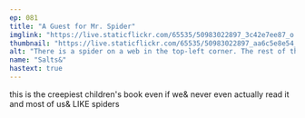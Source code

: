 ```yaml
---
ep: 081
title: "A Guest for Mr. Spider"
imglink: "https://live.staticflickr.com/65535/50983022897_3c42e7ee87_o.jpg"
thumbnail: "https://live.staticflickr.com/65535/50983022897_aa6c5e8e54_q.jpg"
alt: "There is a spider on a web in the top-left corner. The rest of the image is black, with bold all-caps white lettering reading "MR. SPIDER DOESN'T LIKE IT.""
name: "Salts&"
hastext: true
---
```

this is the creepiest children's book even if we& never even actually read it and most of us& LIKE spiders